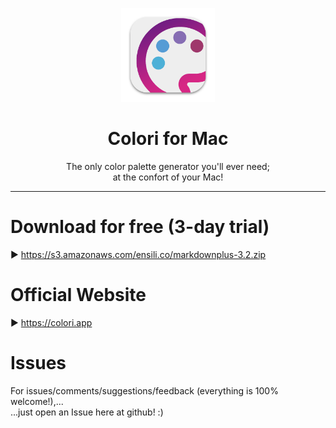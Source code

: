 <p align=center>
  <img height="150px" src="https://github.com/enSili-co/colori/raw/main/images/logo.png"/>
</p>
<h1 align=center>Colori for Mac</h1>
<p align=center>
  The only color palette generator you'll ever need;<br>at the confort of your Mac!
</p>


---

# Download for free (3-day trial)

▶︎ https://s3.amazonaws.com/ensili.co/markdownplus-3.2.zip

# Official Website

▶︎ https://colori.app

# Issues

For issues/comments/suggestions/feedback (everything is 100% welcome!),...    
...just open an Issue here at github! :)
